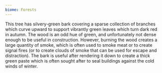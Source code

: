 ```yaml
---
biome: Forests
---
```

This tree has silvery-green bark covering a sparse collection of branches which curve upward to support vibrantly green leaves which turn dark red in autumn. The wood is an odd hue of green, and unfortunately not dense enough to be useful in construction. However, burning the wood creates a large quantity of smoke, which is often used to smoke meat or to create signal fires (or to create clouds of smoke that can be used for escape and distraction). The bark is useful after rendering it down to create a thick green paste which is often sought after to seal buildings against the cold winds of winter. 


